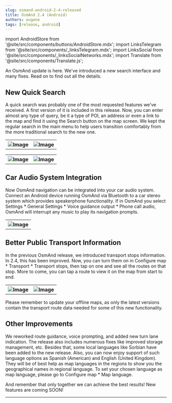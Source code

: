```yaml
---
slug: osmand-android-2-4-released
title: OsmAnd 2.4 (Android)
authors: eugene
tags: [release, android]
---
```

import AndroidStore from '@site/src/components/buttons/AndroidStore.mdx';
import LinksTelegram from '@site/src/components/_linksTelegram.mdx';
import LinksSocial from '@site/src/components/_linksSocialNetworks.mdx';
import Translate from '@site/src/components/Translate.js';

An OsmAnd update is here. We've introduced a new search interface and many fixes. Read on to find out all the details.

<!--truncate-->

## New Quick Search

A quick search was probably one of the most requested features we've received. A first version of it is included in this release. Now, you can enter almost any type of query, be it a type of POI, an address or even a link to the map and find it using the Search button on the map screen. We kept the regular search in the main menu to help users transition comfortably from the more traditional search to the new one.

<table class="blogimage">
  <tr>
    <th><img src={require('./search_1.jpg').default} alt="Image"/></th>
    <th><img src={require('./search_2.jpg').default} alt="Image"/></th>
      </tr>
</table> 

<table class="blogimage">
  <tr>
    <th><img src={require('./search_3.jpg').default} alt="Image"/></th>
    <th><img src={require('./search_4.jpg').default} alt="Image"/></th>
      </tr>
</table>

## Car Audio System Integration

Now OsmAnd navigation can be integrated into your car audio system. Connect an Android device running OsmAnd via Bluetooth to a car stereo system which provides speakerphone functionality. If in OsmAnd you select Settings * General Settings * Voice guidance output * Phone call audio, OsmAnd will interrupt any music to play its navigation prompts.

<table class="blogimage">
  <tr>
    <th><img src={require('./voice_guidance_integration.jpg').default} alt="Image"/></th>
      </tr>
</table>

## Better Public Transport Information

In the previous OsmAnd release, we introduced transport stops information. In 2.4, this has been improved. Now, you can turn them on in Configure map * Transport * Transport stops, then tap on one and see all the routes on that stop. More to come, you can tap a route to view it on the map from start to end.

<table class="blogimage">
  <tr>
    <th><img src={require('./routes_2.png').default} alt="Image"/></th>
    <th><img src={require('./routes_1.png').default} alt="Image"/></th>
      </tr>
</table>

Please remember to update your offline maps, as only the latest versions contain the transport route data needed for some of this new functionality.

## Other Improvements

We reworked route guidance, voice prompting, and added new turn lane indication. The release also includes numerous fixes like improved storage management, etc. Besides that, some local languages like Sorbian have been added to the new release. Also, you can now enjoy support of such language options as Spanish (American) and English (United Kingdom). They will be of best help as map languages in the regions to show you the geographical names in regional language. To set your chosen language as map language, please go to Configure map * Map language.


And remember that only together we can achieve the best results!
New features are coming SOON!

____________________________ 

<LinksSocial/>





<LinksTelegram/>
<AndroidStore/>